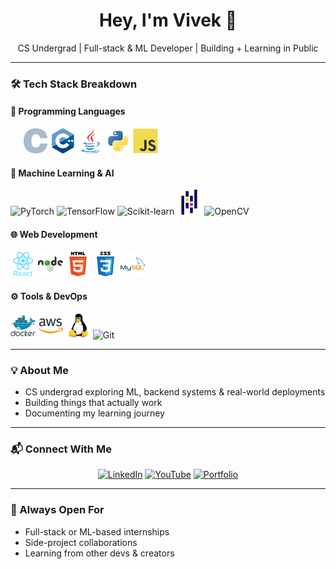 <h1 align="center">Hey, I'm Vivek 👋</h1>
<p align="center">CS Undergrad | Full-stack & ML Developer | Building + Learning in Public</p>

---

### 🛠️ Tech Stack Breakdown

#### 🧾 Programming Languages
<p style="margin-left:20px">
  <img src="https://raw.githubusercontent.com/devicons/devicon/master/icons/c/c-original.svg" width="40" alt="C"/>
  <img src="https://raw.githubusercontent.com/devicons/devicon/master/icons/cplusplus/cplusplus-original.svg" width="40" alt="C++"/>
  <img src="https://raw.githubusercontent.com/devicons/devicon/master/icons/java/java-original.svg" width="40" alt="Java"/>
  <img src="https://raw.githubusercontent.com/devicons/devicon/master/icons/python/python-original.svg" width="40" alt="Python"/>
  <img src="https://raw.githubusercontent.com/devicons/devicon/master/icons/javascript/javascript-original.svg" width="40" alt="JavaScript"/>
</p>

#### 🤖 Machine Learning & AI
<p>
  <img src="https://www.vectorlogo.zone/logos/pytorch/pytorch-icon.svg" width="40" alt="PyTorch"/>
  <img src="https://www.vectorlogo.zone/logos/tensorflow/tensorflow-icon.svg" width="40" alt="TensorFlow"/>
  <img src="https://upload.wikimedia.org/wikipedia/commons/0/05/Scikit_learn_logo_small.svg" width="40" alt="Scikit-learn"/>
  <img src="https://raw.githubusercontent.com/devicons/devicon/master/icons/pandas/pandas-original.svg" width="40" alt="Pandas"/>
  <img src="https://www.vectorlogo.zone/logos/opencv/opencv-icon.svg" width="40" alt="OpenCV"/>
</p>

#### 🌐 Web Development
<p>
  <img src="https://raw.githubusercontent.com/devicons/devicon/master/icons/react/react-original-wordmark.svg" width="40" alt="React"/>
  <img src="https://raw.githubusercontent.com/devicons/devicon/master/icons/nodejs/nodejs-original-wordmark.svg" width="40" alt="Node.js"/>
  <img src="https://raw.githubusercontent.com/devicons/devicon/master/icons/html5/html5-original-wordmark.svg" width="40" alt="HTML"/>
  <img src="https://raw.githubusercontent.com/devicons/devicon/master/icons/css3/css3-original-wordmark.svg" width="40" alt="CSS"/>
  <img src="https://raw.githubusercontent.com/devicons/devicon/master/icons/mysql/mysql-original-wordmark.svg" width="40" alt="MySQL"/>
</p>

#### ⚙️ Tools & DevOps
<p>
  <img src="https://raw.githubusercontent.com/devicons/devicon/master/icons/docker/docker-original-wordmark.svg" width="40" alt="Docker"/>
  <img src="https://raw.githubusercontent.com/devicons/devicon/master/icons/amazonwebservices/amazonwebservices-original-wordmark.svg" width="40" alt="AWS"/>
  <img src="https://raw.githubusercontent.com/devicons/devicon/master/icons/linux/linux-original.svg" width="40" alt="Linux"/>
  <img src="https://www.vectorlogo.zone/logos/git-scm/git-scm-icon.svg" width="40" alt="Git"/>
</p>

---

### 💡 About Me
- CS undergrad exploring ML, backend systems & real-world deployments
- Building things that actually work
- Documenting my learning journey

---

### 📬 Connect With Me

<p align="center">
  <a href="https://www.linkedin.com/in/vivek-tripathi-4a42a1162/"><img src="https://img.shields.io/badge/LinkedIn-Connect-blue?style=for-the-badge&logo=linkedin" alt="LinkedIn"/></a>
  <a href="https://www.youtube.com/@vivekIsLagging"><img src="https://img.shields.io/badge/YouTube-Subscribe-red?style=for-the-badge&logo=youtube" alt="YouTube"/></a>
  <a href="https://www.vivektripathi.com"><img src="https://img.shields.io/badge/Portfolio-vivektripathi.com-0a0a0a?style=for-the-badge&logo=google-chrome" alt="Portfolio"/></a>
</p>

---

### 🚀 Always Open For
- Full-stack or ML-based internships
- Side-project collaborations
- Learning from other devs & creators
